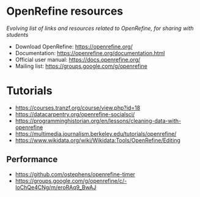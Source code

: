 # OpenRefine resources

*Evolving list of links and resources related to OpenRefine, for sharing with students*

- Download OpenRefine: https://openrefine.org/
- Documentation: https://openrefine.org/documentation.html
- Official user manual: https://docs.openrefine.org/
- Mailing list: https://groups.google.com/g/openrefine

# Tutorials

- https://courses.tranzf.org/course/view.php?id=18
- https://datacarpentry.org/openrefine-socialsci/
- https://programminghistorian.org/en/lessons/cleaning-data-with-openrefine
- https://multimedia.journalism.berkeley.edu/tutorials/openrefine/
- https://www.wikidata.org/wiki/Wikidata:Tools/OpenRefine/Editing

## Performance

- https://github.com/ostephens/openrefine-timer
- https://groups.google.com/g/openrefine/c/-loChQe4CNg/m/eroRAq9_BwAJ
